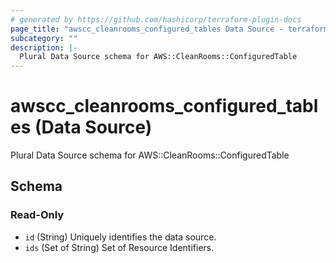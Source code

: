 ```yaml
---
# generated by https://github.com/hashicorp/terraform-plugin-docs
page_title: "awscc_cleanrooms_configured_tables Data Source - terraform-provider-awscc"
subcategory: ""
description: |-
  Plural Data Source schema for AWS::CleanRooms::ConfiguredTable
---
```


# awscc_cleanrooms_configured_tables (Data Source)

Plural Data Source schema for AWS::CleanRooms::ConfiguredTable



<!-- schema generated by tfplugindocs -->
## Schema

### Read-Only

- `id` (String) Uniquely identifies the data source.
- `ids` (Set of String) Set of Resource Identifiers.


